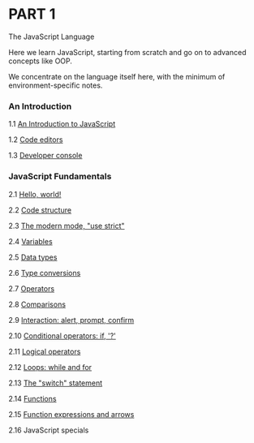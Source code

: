 # PART 1

The JavaScript Language

Here we learn JavaScript, starting from scratch and go on to advanced concepts like OOP.

We concentrate on the language itself here, with the minimum of environment-specific notes.

### An Introduction

1.1 [An Introduction to JavaScript](pages/1.1-An-Introduction-to-JavaScript.md)

1.2 [Code editors](pages/1.2-Code-editors.md)

1.3 [Developer console](pages/1.3-Developer-console.md)

### JavaScript Fundamentals

2.1 [Hello, world!](pages/2.1-Hello-world.md)

2.2 [Code structure](pages/2.2-Code-structure.md)

2.3 [The modern mode, "use strict"](pages/2.3-The-modern-mode.md)

2.4 [Variables](pages/2.4-Variables.md)

2.5 [Data types](pages/2.5-Data-types.md)

2.6 [Type conversions](pages/2.6-Type-conversions.md)

2.7 [Operators](pages/2.7-Operators.md)

2.8 [Comparisons](pages/2.8-Comparisons.md)

2.9 [Interaction: alert, prompt, confirm](pages/2.9-Interaction.md)

2.10 [Conditional operators: if, '?'](pages/2.10-Conditional-operators.md)

2.11 [Logical operators](pages/2.11-Logical-operators.md)

2.12 [Loops: while and for](pages/2.12-Loops.md)

2.13 [The "switch" statement](pages/2.13-The-switch-statement.md)

2.14 [Functions](pages/2.14-Functions.md)

2.15 [Function expressions and arrows](pages/2.15-Function-expressions-and-arrows.md)

2.16 JavaScript specials
